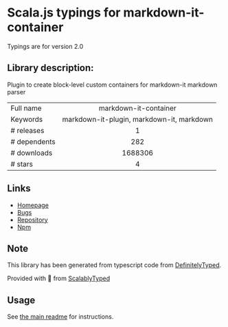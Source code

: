 
# Scala.js typings for markdown-it-container

Typings are for version 2.0

## Library description:
Plugin to create block-level custom containers for markdown-it markdown parser

|                    |                 |
| ------------------ | :-------------: |
| Full name          | markdown-it-container |
| Keywords           | markdown-it-plugin, markdown-it, markdown |
| # releases         | 1 |
| # dependents       | 282 |
| # downloads        | 1688306 |
| # stars            | 4 |

## Links
- [Homepage](https://github.com/markdown-it/markdown-it-container#readme)
- [Bugs](https://github.com/markdown-it/markdown-it-container/issues)
- [Repository](https://github.com/markdown-it/markdown-it-container)
- [Npm](https://www.npmjs.com/package/markdown-it-container)
    


## Note
This library has been generated from typescript code from [DefinitelyTyped](https://definitelytyped.org).

Provided with :purple_heart: from [ScalablyTyped](https://github.com/oyvindberg/ScalablyTyped)

## Usage
See [the main readme](../../readme.md) for instructions.


